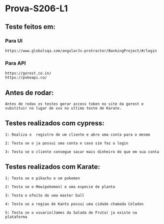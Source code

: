 # Prova-S206-L1

## Teste feitos em:
### Para UI
    https://www.globalsqa.com/angularJs-protractor/BankingProject/#/login
### Para API
    https://gorest.co.in/
    https://pokeapi.co/

## Antes de rodar:
    Antes de rodas os testes gerar access token no site da gorest e substituir no lugar de xxx no ultimo teste de Karate.
## Testes realizados com cypress:
    1: Realiza o  registro de um cliente e abre uma conta para o mesmo

    2: Testa se o ja possui uma conta e caso sim faz o login

    3: Testa se o cliente consegue sacar mais dinheiro do que em sua conta

## Testes realizados com Karate:
    1: Testa se o pikachu e um pokemon

    2: Testa se o Mew(pokemon) e uma especie de planta

    3: Testa o efeito de uma master ball

    4: Testa se a regiao de Kanto possui uma cidade chamada Celadon

    5: Testa se o usuario(James da Salada de Fruta) ja existe na plataforma
